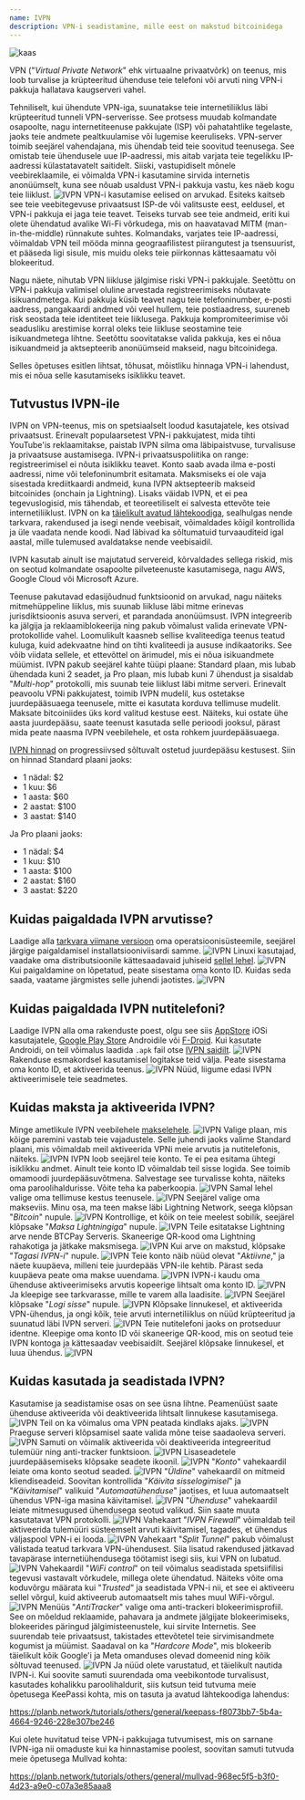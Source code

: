 ```yaml
---
name: IVPN
description: VPN-i seadistamine, mille eest on makstud bitcoinidega
---
```

![kaas](assets/cover.webp)

VPN ("*Virtual Private Network*" ehk virtuaalne privaatvõrk) on teenus, mis loob turvalise ja krüpteeritud ühenduse teie telefoni või arvuti ning VPN-i pakkuja hallatava kaugserveri vahel.

Tehniliselt, kui ühendute VPN-iga, suunatakse teie internetiliiklus läbi krüpteeritud tunneli VPN-serverisse. See protsess muudab kolmandate osapoolte, nagu internetiteenuse pakkujate (ISP) või pahatahtlike tegelaste, jaoks teie andmete pealtkuulamise või lugemise keeruliseks. VPN-server toimib seejärel vahendajana, mis ühendab teid teie soovitud teenusega. See omistab teie ühendusele uue IP-aadressi, mis aitab varjata teie tegelikku IP-aadressi külastatavatelt saitidelt. Siiski, vastupidiselt mõnele veebireklaamile, ei võimalda VPN-i kasutamine sirvida internetis anonüümselt, kuna see nõuab usaldust VPN-i pakkuja vastu, kes näeb kogu teie liiklust.
![IVPN](assets/fr/01.webp)
VPN-i kasutamise eelised on arvukad. Esiteks kaitseb see teie veebitegevuse privaatsust ISP-de või valitsuste eest, eeldusel, et VPN-i pakkuja ei jaga teie teavet. Teiseks turvab see teie andmeid, eriti kui olete ühendatud avalike Wi-Fi võrkudega, mis on haavatavad MITM (man-in-the-middle) rünnakute suhtes. Kolmandaks, varjates teie IP-aadressi, võimaldab VPN teil mööda minna geograafilistest piirangutest ja tsensuurist, et pääseda ligi sisule, mis muidu oleks teie piirkonnas kättesaamatu või blokeeritud.

Nagu näete, nihutab VPN liikluse jälgimise riski VPN-i pakkujale. Seetõttu on VPN-i pakkuja valimisel oluline arvestada registreerimiseks nõutavate isikuandmetega. Kui pakkuja küsib teavet nagu teie telefoninumber, e-posti aadress, pangakaardi andmed või veel hullem, teie postiaadress, suureneb risk seostada teie identiteet teie liiklusega. Pakkuja kompromiteerimise või seadusliku arestimise korral oleks teie liikluse seostamine teie isikuandmetega lihtne. Seetõttu soovitatakse valida pakkuja, kes ei nõua isikuandmeid ja aktsepteerib anonüümseid makseid, nagu bitcoinidega.

Selles õpetuses esitlen lihtsat, tõhusat, mõistliku hinnaga VPN-i lahendust, mis ei nõua selle kasutamiseks isiklikku teavet.

## Tutvustus IVPN-ile

IVPN on VPN-teenus, mis on spetsiaalselt loodud kasutajatele, kes otsivad privaatsust. Erinevalt populaarsetest VPN-i pakkujatest, mida tihti YouTube'is reklaamitakse, paistab IVPN silma oma läbipaistvuse, turvalisuse ja privaatsuse austamisega.
IVPN-i privaatsuspoliitika on range: registreerimisel ei nõuta isiklikku teavet. Konto saab avada ilma e-posti aadressi, nime või telefoninumbrit esitamata. Maksmiseks ei ole vaja sisestada krediitkaardi andmeid, kuna IVPN aktsepteerib makseid bitcoinides (onchain ja Lightning). Lisaks väidab IVPN, et ei pea tegevuslogisid, mis tähendab, et teoreetiliselt ei salvesta ettevõte teie internetiliiklust.
IVPN on ka [täielikult avatud lähtekoodiga](https://github.com/ivpn), sealhulgas nende tarkvara, rakendused ja isegi nende veebisait, võimaldades kõigil kontrollida ja üle vaadata nende koodi. Nad läbivad ka sõltumatuid turvaauditeid igal aastal, mille tulemused avaldatakse nende veebisaidil.

IVPN kasutab ainult ise majutatud servereid, kõrvaldades sellega riskid, mis on seotud kolmandate osapoolte pilveteenuste kasutamisega, nagu AWS, Google Cloud või Microsoft Azure.

Teenuse pakutavad edasijõudnud funktsioonid on arvukad, nagu näiteks mitmehüppeline liiklus, mis suunab liikluse läbi mitme erinevas jurisdiktsioonis asuva serveri, et parandada anonüümsust. IVPN integreerib ka jälgija ja reklaamiblokeerija ning pakub võimalust valida erinevate VPN-protokollide vahel.
Loomulikult kaasneb sellise kvaliteediga teenus teatud kuluga, kuid adekvaatne hind on tihti kvaliteedi ja aususe indikaatoriks. See võib viidata sellele, et ettevõttel on ärimudel, mis ei nõua isikuandmete müümist. IVPN pakub seejärel kahte tüüpi plaane: Standard plaan, mis lubab ühendada kuni 2 seadet, ja Pro plaan, mis lubab kuni 7 ühendust ja sisaldab "*Multi-hop*" protokolli, mis suunab teie liiklust läbi mitme serveri.
Erinevalt peavoolu VPNi pakkujatest, toimib IVPN mudelil, kus ostetakse juurdepääsuaega teenusele, mitte ei kasutata korduva tellimuse mudelit. Maksate bitcoiniides üks kord valitud kestuse eest. Näiteks, kui ostate ühe aasta juurdepääsu, saate teenust kasutada selle perioodi jooksul, pärast mida peate naasma IVPN veebilehele, et osta rohkem juurdepääsuaega.

[IVPN hinnad](https://www.ivpn.net/en/pricing/) on progressiivsed sõltuvalt ostetud juurdepääsu kestusest. Siin on hinnad Standard plaani jaoks:
- 1 nädal: $2
- 1 kuu: $6
- 1 aasta: $60
- 2 aastat: $100
- 3 aastat: $140

Ja Pro plaani jaoks:
- 1 nädal: $4
- 1 kuu: $10
- 1 aasta: $100
- 2 aastat: $160
- 3 aastat: $220

## Kuidas paigaldada IVPN arvutisse?
Laadige alla [tarkvara viimane versioon](https://www.ivpn.net/en/apps-windows/) oma operatsioonisüsteemile, seejärel järgige paigaldamisel installatsiooniviisardi samme. ![IVPN](assets/notext/02.webp)
Linuxi kasutajad, vaadake oma distributsioonile kättesaadavaid juhiseid [sellel lehel](https://www.ivpn.net/en/apps-linux/).
![IVPN](assets/notext/03.webp)
Kui paigaldamine on lõpetatud, peate sisestama oma konto ID. Kuidas seda saada, vaatame järgmistes selle juhendi jaotistes.
![IVPN](assets/notext/04.webp)
## Kuidas paigaldada IVPN nutitelefoni?

Laadige IVPN alla oma rakenduste poest, olgu see siis [AppStore](https://apps.apple.com/us/app/ivpn-secure-vpn-for-privacy/id1193122683) iOSi kasutajatele, [Google Play Store](https://play.google.com/store/apps/details?id=net.ivpn.client) Androidile või [F-Droid](https://f-droid.org/en/packages/net.ivpn.client). Kui kasutate Androidi, on teil võimalus laadida `.apk` fail otse [IVPN saidilt](https://www.ivpn.net/en/apps-android/).
![IVPN](assets/notext/05.webp)
Rakenduse esmakordsel kasutamisel logitakse teid välja. Peate sisestama oma konto ID, et aktiveerida teenus.
![IVPN](assets/notext/06.webp)
Nüüd, liigume edasi IVPN aktiveerimisele teie seadmetes.

## Kuidas maksta ja aktiveerida IVPN?

Minge ametlikule IVPN veebilehele [makselehele](https://www.ivpn.net/en/pricing/).
![IVPN](assets/notext/07.webp)
Valige plaan, mis kõige paremini vastab teie vajadustele. Selle juhendi jaoks valime Standard plaani, mis võimaldab meil aktiveerida VPNi meie arvutis ja nutitelefonis, näiteks.
![IVPN](assets/notext/08.webp)
IVPN loob seejärel teie konto. Te ei pea esitama ühtegi isiklikku andmet. Ainult teie konto ID võimaldab teil sisse logida. See toimib omamoodi juurdepääsuvõtmena. Salvestage see turvalisse kohta, näiteks oma paroolihaldurisse. Võite teha ka paberkoopia.
![IVPN](assets/notext/09.webp)
Samal lehel valige oma tellimuse kestus teenusele.
![IVPN](assets/notext/10.webp)
Seejärel valige oma makseviis. Minu osa, ma teen makse läbi Lightning Network, seega klõpsan "*Bitcoin*" nupule.
![IVPN](assets/notext/11.webp)
Kontrollige, et kõik on teie meelest sobilik, seejärel klõpsake "*Maksa Lightningiga*" nupule.
![IVPN](assets/notext/12.webp)
Teile esitatakse Lightning arve nende BTCPay Serveris. Skaneerige QR-kood oma Lightning rahakotiga ja jätkake maksmisega.
![IVPN](assets/notext/13.webp) Kui arve on makstud, klõpsake "*Tagasi IVPN-i*" nupule.
![IVPN](assets/notext/14.webp)
Teie konto näib nüüd olevat "*Aktiivne*," ja näete kuupäeva, milleni teie juurdepääs VPN-ile kehtib. Pärast seda kuupäeva peate oma makse uuendama.
![IVPN](assets/notext/15.webp)
IVPN-i kaudu oma ühenduse aktiveerimiseks arvutis kopeerige lihtsalt oma konto ID.
![IVPN](assets/notext/16.webp)
Ja kleepige see tarkvarasse, mille te varem alla laadisite.
![IVPN](assets/notext/17.webp)
Seejärel klõpsake "*Logi sisse*" nupule.
![IVPN](assets/notext/18.webp)
Klõpsake linnukesel, et aktiveerida VPN-ühendus, ja ongi kõik, teie arvuti internetiliiklus on nüüd krüpteeritud ja suunatud läbi IVPN serveri.
![IVPN](assets/notext/19.webp)
Teie nutitelefoni jaoks on protseduur identne. Kleepige oma konto ID või skaneerige QR-kood, mis on seotud teie IVPN kontoga ja kättesaadav veebisaidilt. Seejärel klõpsake linnukesel, et luua ühendus.
![IVPN](assets/notext/20.webp)
## Kuidas kasutada ja seadistada IVPN?

Kasutamise ja seadistamise osas on see üsna lihtne. Peamenüüst saate ühenduse aktiveerida või deaktiveerida lihtsalt linnukese kasutamisega.
![IVPN](assets/notext/21.webp)
Teil on ka võimalus oma VPN peatada kindlaks ajaks.
![IVPN](assets/notext/22.webp)
Praeguse serveri klõpsamisel saate valida mõne teise saadaoleva serveri.
![IVPN](assets/notext/23.webp)
Samuti on võimalik aktiveerida või deaktiveerida integreeritud tulemüür ning anti-tracker funktsioon.
![IVPN](assets/notext/24.webp)
Lisaseadetele juurdepääsemiseks klõpsake seadete ikoonil.
![IVPN](assets/notext/25.webp)
"*Konto*" vahekaardil leiate oma konto seotud seaded.
![IVPN](assets/notext/26.webp)
"*Üldine*" vahekaardil on mitmeid kliendiseadeid. Soovitan kontrollida "*Käivita sisselogimisel*" ja "*Käivitamisel*" valikuid "*Automaatühenduse*" jaotises, et luua automaatselt ühendus VPN-iga masina käivitamisel.
![IVPN](assets/notext/27.webp)
"*Ühenduse*" vahekaardil leiate mitmesugused ühendusega seotud valikud. Siin saate muuta kasutatavat VPN protokolli.
![IVPN](assets/notext/28.webp) Vahekaart "*IVPN Firewall*" võimaldab teil aktiveerida tulemüüri süsteemselt arvuti käivitamisel, tagades, et ühendus väljaspool VPN-i ei looda.
![IVPN](assets/notext/29.webp)
Vahekaart "*Split Tunnel*" pakub võimalust välistada teatud tarkvara VPN-ühendusest. Siia lisatud rakendused jätkavad tavapärase internetiühendusega töötamist isegi siis, kui VPN on lubatud.
![IVPN](assets/notext/30.webp)
Vahekaardil "*WiFi control*" on teil võimalus seadistada spetsiifilisi tegevusi vastavalt võrkudele, millega olete ühendatud. Näiteks võite oma koduvõrgu määrata kui "*Trusted*" ja seadistada VPN-i nii, et see ei aktiveeru sellel võrgul, kuid aktiveerub automaatselt mis tahes muul WiFi-võrgul.
![IVPN](assets/notext/31.webp)
Menüüs "*AntiTracker*" valige oma anti-trackeri blokeerimisprofiil. See on mõeldud reklaamide, pahavara ja andmete jälgijate blokeerimiseks, blokeerides päringud jälgimisteenustele, kui sirvite Internetis. See suurendab teie privaatsust, takistades ettevõtetel teie sirvimisandmete kogumist ja müümist. Saadaval on ka "*Hardcore Mode*", mis blokeerib täielikult kõik Google'i ja Meta omanduses olevad domeenid ning kõik sõltuvad teenused.
![IVPN](assets/notext/32.webp)
Ja nüüd olete varustatud, et täielikult nautida IVPN-i. Kui soovite samuti suurendada oma veebikontode turvalisust, kasutades kohalikku paroolihaldurit, siis kutsun teid tutvuma meie õpetusega KeePassi kohta, mis on tasuta ja avatud lähtekoodiga lahendus:

https://planb.network/tutorials/others/general/keepass-f8073bb7-5b4a-4664-9246-228e307be246

Kui olete huvitatud teise VPN-i pakkujaga tutvumisest, mis on sarnane IVPN-iga nii omaduste kui ka hinnastamise poolest, soovitan samuti tutvuda meie õpetusega Mullvad kohta:

https://planb.network/tutorials/others/general/mullvad-968ec5f5-b3f0-4d23-a9e0-c07a3e85aaa8
